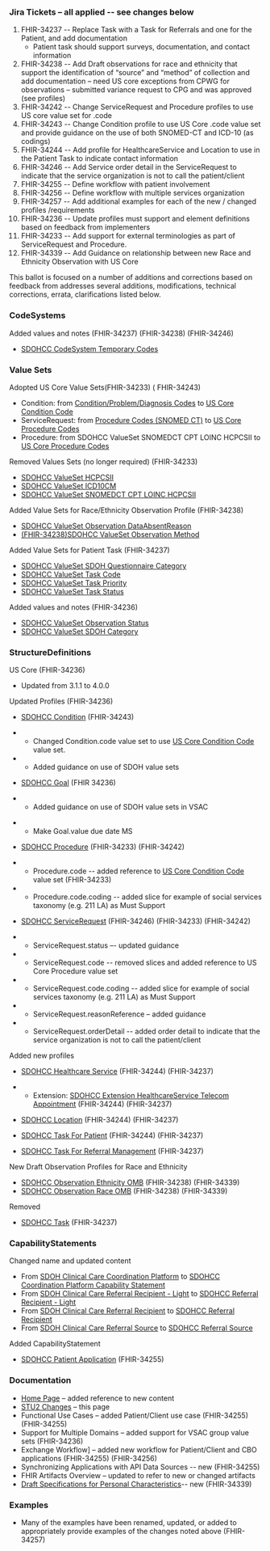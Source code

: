 ### Jira Tickets – all applied -- see changes below

1. FHIR-34237 -- Replace Task with a Task for Referrals and one for the Patient, and add documentation
   - Patient task should support surveys, documentation, and contact information
2. FHIR-34238 -- Add Draft observations for race and ethnicity that support the identification of “source” and “method” of collection and add documentation – need US core exceptions from CPWG for observations – submitted variance request to CPG and was approved (see profiles)
3. FHIR-34242 -- Change ServiceRequest and Procedure profiles to use US core value set for .code
4. FHIR-34243 -- Change Condition profile to use US Core .code value set and provide guidance on the use of both SNOMED-CT and ICD-10 (as codings)
5. FHIR-34244 -- Add profile for HealthcareService and Location to use in the Patient Task to indicate contact information
6. FHIR-34246 -- Add Service order detail in the ServiceRequest to indicate that the service organization is not to call the patient/client
7. FHIR-34255 -- Define workflow with patient involvement
8. FHIR-34256 -- Define workflow with multiple services organization
9. FHIR-34257 -- Add additional examples for each of the new / changed profiles /requirements
10. FHIR-34236 -- Update profiles must support and element definitions based on feedback from implementers
11. FHIR-34233 -- Add support for external terminologies as part of ServiceRequest and Procedure.
12. FHIR-34339 -- Add Guidance on relationship between new Race and Ethnicity Observation with US Core

This ballot is focused on a number of additions and corrections based on feedback from  addresses several additions, modifications, technical corrections, errata, clarifications listed below.



### CodeSystems

Added values and notes (FHIR-34237) (FHIR-34238) (FHIR-34246)

* [SDOHCC CodeSystem Temporary Codes](CodeSystem-SDOHCC-CodeSystemTemporaryCodes.html)



### Value Sets

Adopted US Core Value Sets(FHIR-34233) ( FHIR-34243)

* Condition: from [Condition/Problem/Diagnosis Codes]({{site.data.fhir.path}}valueset-condition-code.html) to [US Core Condition Code](http://{{site.data.fhir.ver.uscore}}/ValueSet-us-core-condition-code.html)
* ServiceRequest: from [Procedure Codes (SNOMED CT)]({{site.data.fhir.path}}valueset-procedure-code.html) to [US Core Procedure Codes](http://{{site.data.fhir.ver.uscore}}/ValueSet-us-core-procedure-code.html)
* Procedure: from SDOHCC ValueSet SNOMEDCT CPT LOINC HCPCSII to [US Core Procedure Codes](http://{{site.data.fhir.ver.uscore}}/ValueSet-us-core-procedure-code.html)



Removed Values Sets (no longer required) (FHIR-34233)

* [SDOHCC ValueSet HCPCSII](http://hl7.org/fhir/us/sdoh-clinicalcare/STU1/ValueSet-SDOHCC-ValueSetHCPCSII.html)
* [SDOHCC ValueSet ICD10CM](http://hl7.org/fhir/us/sdoh-clinicalcare/STU1/ValueSet-SDOHCC-ValueSetICD10CM.html)
* [SDOHCC ValueSet SNOMEDCT CPT LOINC HCPCSII](http://hl7.org/fhir/us/sdoh-clinicalcare/STU1/ValueSet-SDOHCC-ValueSetSNOMEDCTCPTLOINCHCPCSII.html)



Added Value Sets for Race/Ethnicity Observation Profile (FHIR-34238)

* [SDOHCC ValueSet Observation DataAbsentReason](ValueSet-SDOHCC-ValueSetObservationDataAbsentReason.html)
* [(FHIR-34238)SDOHCC ValueSet Observation Method](ValueSet-SDOHCC-ValueSetObservationMethod.html)



Added Value Sets for Patient Task (FHIR-34237)

* [SDOHCC ValueSet SDOH Questionnaire Category](ValueSet-SDOHCC-ValueSetSDOHQuestionnaireCategory.html)
* [SDOHCC ValueSet Task Code](ValueSet-SDOHCC-ValueSetTaskCode.html)
* [SDOHCC ValueSet Task Priority](ValueSet-SDOHCC-ValueSetTaskPriority.html)
* [SDOHCC ValueSet Task Status](ValueSet-SDOHCC-ValueSetTaskStatus.html)



Added values and notes (FHIR-34236)

* [SDOHCC ValueSet Observation Status](ValueSet-SDOHCC-ValueSetObservationStatus.html)
* [SDOHCC ValueSet SDOH Category](ValueSet-SDOHCC-ValueSetSDOHCategory.html)



### StructureDefinitions

US Core (FHIR-34236)

* Updated from 3.1.1 to 4.0.0



Updated Profiles (FHIR-34236)

* [SDOHCC Condition](StructureDefinition-SDOHCC-Condition.html) (FHIR-34243)

- - Changed Condition.code value set to use [US Core Condition Code](http://{{site.data.fhir.ver.uscore}}/ValueSet-us-core-condition-code.html) value set.

- - Added guidance on use of SDOH value sets



* [SDOHCC Goal](StructureDefinition-SDOHCC-Goal.html) (FHIR 34236)

* * Added guidance on use of SDOH value sets in VSAC

- - Make Goal.value due date MS




* [SDOHCC Procedure](StructureDefinition-SDOHCC-Procedure.html) (FHIR-34233) (FHIR-34242)

- - Procedure.code -- added reference to [US Core Condition Code](http://{{site.data.fhir.ver.uscore}}/ValueSet-us-core-procedure-code.html) value set (FHIR-34233)

- - Procedure.code.coding -- added slice for example of social services taxonomy (e.g. 211 LA) as Must Support



* [SDOHCC ServiceRequest](StructureDefinition-SDOHCC-ServiceRequest.html) (FHIR-34246) (FHIR-34233) (FHIR-34242)

* * ServiceRequest.status –- updated guidance

* * ServiceRequest.code -- removed slices and added reference to US Core Procedure value set

* * ServiceRequest.code.coding -- added slice for example of social services taxonomy (e.g. 211 LA) as Must Support

* * ServiceRequest.reasonReference – added guidance

* * ServiceRequest.orderDetail -- added order detail to indicate that the service organization is not to call the patient/client



Added new profiles


* [SDOHCC Healthcare Service](StructureDefinition-SDOHCC-HealthcareService.html) (FHIR-34244) (FHIR-34237)

* * Extension: [SDOHCC Extension HealthcareService Telecom Appointment](StructureDefinition-SDOHCC-ExtensionHealthcareServiceTelecomAppointment.html) (FHIR-34244) (FHIR-34237)


* [SDOHCC Location](StructureDefinition-SDOHCC-Location.html) (FHIR-34244) (FHIR-34237)
* [SDOHCC Task For Patient](StructureDefinition-SDOHCC-TaskForPatient.html)  (FHIR-34244) (FHIR-34237)
* [SDOHCC Task For Referral Management](StructureDefinition-SDOHCC-TaskForReferralManagement.html) (FHIR-34237)



New Draft Observation Profiles for Race and Ethnicity

* [SDOHCC Observation Ethnicity OMB](StructureDefinition-SDOHCC-ObservationEthnicityOMB.html) (FHIR-34238) (FHIR-34339)
* [SDOHCC Observation Race OMB](StructureDefinition-SDOHCC-ObservationRaceOMB.html) (FHIR-34238) (FHIR-34339)



Removed

* [SDOHCC Task](http://hl7.org/fhir/us/sdoh-clinicalcare/STU1/StructureDefinition-SDOHCC-Task.html) (FHIR-34237)



### CapabilityStatements

Changed name and updated content

* From [SDOH Clinical Care Coordination Platform](http://hl7.org/fhir/us/sdoh-clinicalcare/STU1/CapabilityStatement-SDOH-ClinicalCareCoordinationPlatform.html) to [SDOHCC Coordination Platform Capability Statement](CapabilityStatement-SDOHCC-CoordinationPlatform.html)
* From [SDOH Clinical Care Referral Recipient - Light](http://hl7.org/fhir/us/sdoh-clinicalcare/STU1/CapabilityStatement-SDOH-ClinicalCareReferralRecipientLight.html) to [SDOHCC Referral Recipient - Light](CapabilityStatement-SDOHCC-ReferralRecipientLight.html)
* From [SDOH Clinical Care Referral Recipient](http://hl7.org/fhir/us/sdoh-clinicalcare/STU1/CapabilityStatement-SDOH-ClinicalCareReferralRecipient.html) to [SDOHCC Referral Recipient](CapabilityStatement-SDOHCC-ReferralRecipient.html)
* From [SDOH Clinical Care Referral Source](http://hl7.org/fhir/us/sdoh-clinicalcare/STU1/CapabilityStatement-SDOH-ClinicalCareReferralSource.html) to  [SDOHCC Referral Source](CapabilityStatement-SDOHCC-ReferralSource.html)



Added CapabilityStatement

* [SDOHCC Patient Application](CapabilityStatement-SDOHCC-PatientApp.html) (FHIR-34255)



### Documentation

* [Home Page](index.html) – added reference to new content
* [STU2 Changes](stu2_changes.html) – this page
* Functional Use Cases – added Patient/Client use case (FHIR-34255) (FHIR-34255)
* Support for Multiple Domains – added support for VSAC group value sets (FHIR-34236)
* Exchange Workflow] – added new workflow for Patient/Client and CBO applications (FHIR-34255) (FHIR-34256)
* Synchronizing Applications with API Data Sources -- new (FHIR-34255)
* FHIR Artifacts Overview – updated to refer to new or changed artifacts
* [Draft Specifications for Personal Characteristics](draft_specifications_for_personal_characteristics.html)-- new (FHIR-34339)



### Examples

* Many of the examples have been renamed, updated, or added to appropriately provide examples of the changes noted above (FHIR-34257)